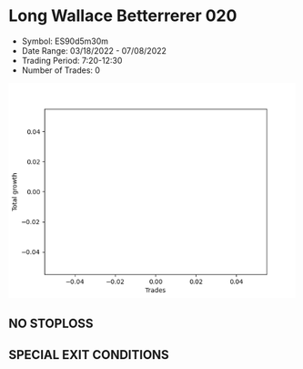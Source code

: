 # Long Wallace Betterrerer 020 
- Symbol: ES90d5m30m
- Date Range: 03/18/2022 - 07/08/2022
- Trading Period: 7:20-12:30
- Number of Trades: 0

![Plot](LongWallaceBetterrerer020ES90d5m30m.png)
## NO STOPLOSS









## SPECIAL EXIT CONDITIONS 
